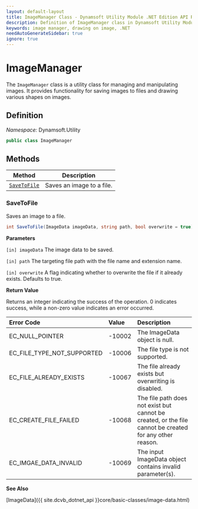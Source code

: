 ```yaml
---
layout: default-layout
title: ImageManager Class - Dynamsoft Utility Module .NET Edition API Reference
description: Definition of ImageManager class in Dynamsoft Utility Module .NET Edition.
keywords: image manager, drawing on image, .NET
needAutoGenerateSidebar: true
ignore: true
---
```


# ImageManager

The `ImageManager` class is a utility class for managing and manipulating images. It provides functionality for saving images to files and drawing various shapes on images.

## Definition

*Namespace:* Dynamsoft.Utility


```csharp
public class ImageManager
```

## Methods

| Method               | Description |
|----------------------|-------------|
| [`SaveToFile`](#savetofile) | Saves an image to a file. |

### SaveToFile

Saves an image to a file.

```csharp
int SaveToFile(ImageData imageData, string path, bool overwrite = true)
```

**Parameters**

`[in] imageData` The image data to be saved.

`[in] path` The targeting file path with the file name and extension name.

`[in] overwrite` A flag indicating whether to overwrite the file if it already exists. Defaults to true.

**Return Value**

Returns an integer indicating the success of the operation. 0 indicates success, while a non-zero value indicates an error occurred.

| Error Code | Value | Description |
| :--------- | :---- | :---------- |
| EC_NULL_POINTER | -10002 | The ImageData object is null. |
| EC_FILE_TYPE_NOT_SUPPORTED | -10006 | The file type is not supported. |
| EC_FILE_ALREADY_EXISTS | -10067 | The file already exists but overwriting is disabled. |
| EC_CREATE_FILE_FAILED | -10068 | The file path does not exist but cannot be created, or the file cannot be created for any other reason. |
| EC_IMGAE_DATA_INVALID | -10069 | The input ImageData object contains invalid parameter(s). |

**See Also**

[ImageData]({{ site.dcvb_dotnet_api }}core/basic-classes/image-data.html)

